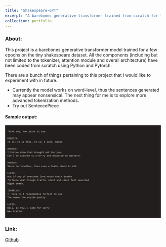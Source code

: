 ```yaml
---
title: "Shakespeare-GPT"
excerpt: "A barebones generative transformer trained from scratch for text generation. Generated text takes the form of Shakespearean style writing"
collection: portfolio
---
```

<!-- This is an item in your portfolio. It can be have images or nice text. If you name the file .md, it will be parsed as markdown. If you name the file .html, it will be parsed as HTML.  -->
### About:
This project is a barebones generative transformer model trained for a few epochs on the tiny shakespeare dataset. All the components (including but not limited to the tokenizer, attention module and overall architecture) have been coded from scratch using Python and Pytorch. 

There are a bunch of things pertaining to this project that I would like to experiment with in future.
- Currently the model works on word-level, thus the sentences generated may appear nonsensical. The next thing for me is to explore more advanced tokenization methods.
- Try out SentencePiece

#### Sample output:

![Image of sample output]( images/shakespeare.png  "shakespeare-gpt-output")

### Link: 
[Github](https://github.com/kohlivrinda/shakespeare-gpt)